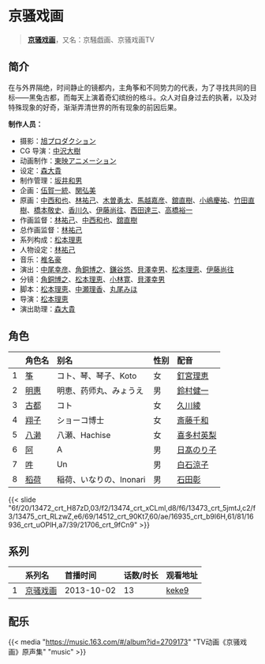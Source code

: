 # 京骚戏画


> <u>**[京骚戏画](https://bgm.tv/subject/79114)**</u>，又名：京騒戯画、京骚戏画TV

## 简介

在与外界隔绝，时间静止的镜都内，主角筝和不同势力的代表，为了寻找共同的目标——黑兔古都，而每天上演着奇幻缤纷的格斗。众人对自身过去的执著，以及对特殊现象的好奇，渐渐弄清世界的所有现象的前因后果。

**制作人员：**
- 摄影：[旭プロダクション](https://bgm.tv/person/6065)
- CG 导演：[中沢大樹](https://bgm.tv/person/28093)
- 动画制作：[東映アニメーション](https://bgm.tv/person/3045)
- 设定：[森大貴](https://bgm.tv/person/21386)
- 制作管理：[坂井和男](https://bgm.tv/person/2704)
- 企画：[伍賀一統](https://bgm.tv/person/65629)、[関弘美](https://bgm.tv/person/1186)
- 原画：[中西和也](https://bgm.tv/person/32387)、[林祐己](https://bgm.tv/person/8033)、[木曽勇太](https://bgm.tv/person/15688)、[馬越嘉彦](https://bgm.tv/person/820)、[舘直樹](https://bgm.tv/person/6025)、[小嶋慶祐](https://bgm.tv/person/12515)、[竹田直樹](https://bgm.tv/person/16022)、[橋本敬史](https://bgm.tv/person/3426)、[香川久](https://bgm.tv/person/400)、[伊藤尚往](https://bgm.tv/person/943)、[西田達三](https://bgm.tv/person/12595)、[高橋裕一](https://bgm.tv/person/3491)
- 作画监督：[林祐己](https://bgm.tv/person/8033)、[中西和也](https://bgm.tv/person/32387)、[舘直樹](https://bgm.tv/person/6025)
- 总作画监督：[林祐己](https://bgm.tv/person/8033)
- 系列构成：[松本理恵](https://bgm.tv/person/6360)
- 人物设定：[林祐己](https://bgm.tv/person/8033)
- 音乐：[椎名豪](https://bgm.tv/person/8035)
- 演出：[中尾幸彦](https://bgm.tv/person/16282)、[角銅博之](https://bgm.tv/person/631)、[鎌谷悠](https://bgm.tv/person/18010)、[貝澤幸男](https://bgm.tv/person/950)、[松本理恵](https://bgm.tv/person/6360)、[伊藤尚往](https://bgm.tv/person/943)
- 分镜：[角銅博之](https://bgm.tv/person/631)、[松本理恵](https://bgm.tv/person/6360)、[小林寛](https://bgm.tv/person/13186)、[貝澤幸男](https://bgm.tv/person/950)
- 脚本：[松本理恵](https://bgm.tv/person/6360)、[中瀬理香](https://bgm.tv/person/2728)、[丸尾みほ](https://bgm.tv/person/1234)
- 导演：[松本理恵](https://bgm.tv/person/6360)
- 演出助理：[森大貴](https://bgm.tv/person/21386)

## 角色

|     |   角色名   |   别名  | 性别 |  配音  |
|:--- |:------  |:----      |:---  |:--   |
| 1 | [筝](https://bgm.tv/character/13472) | コト、琴、琴子、Koto | 女 | [釘宮理恵](https://bgm.tv/person/3936) |
| 2 | [明惠](https://bgm.tv/character/13474) | 明恵、药师丸、みょうえ | 男 | [鈴村健一](https://bgm.tv/person/4311) |
| 3 | [古都](https://bgm.tv/character/13473) | コト | 女 | [久川綾](https://bgm.tv/person/3875) |
| 4 | [翔子](https://bgm.tv/character/13475) | ショーコ博士 | 女 | [斎藤千和](https://bgm.tv/person/4249) |
| 5 | [八濑](https://bgm.tv/character/14512) | 八瀬、Hachise | 女 | [喜多村英梨](https://bgm.tv/person/4251) |
| 6 | [阿](https://bgm.tv/character/16935) | A | 男 | [日髙のり子](https://bgm.tv/person/4024) |
| 7 | [吽](https://bgm.tv/character/16936) | Un | 男 | [白石涼子](https://bgm.tv/person/4730) |
| 8 | [稻荷](https://bgm.tv/character/21706) | 稲荷、いなりの、Inonari | 男 | [石田彰](https://bgm.tv/person/3927) |

{{< slide "6f/20/13472_crt_H87zD,03/f2/13474_crt_xCLml,d8/f6/13473_crt_5jmtJ,c2/f3/13475_crt_RLzwZ,e6/69/14512_crt_90Kt7,60/ae/16935_crt_b9l6H,61/81/16936_crt_uOPlH,a7/39/21706_crt_9fCn9" >}}

## 系列

|     | 系列名  | 首播时间       | 话数/时长 | 观看地址                                                    |
| :-- | :--- | :--------- | :---- | :------------------------------------------------------ |
| 1   |[京骚戏画](https://bgm.tv/subject/79114)| 2013-10-02 | 13    | [keke9](https://www.keke9.app/play/29353-4-260435.html) |


## 配乐

{{< media "https://music.163.com/#/album?id=2709173"
"TV动画《京骚戏画》原声集"
"music" >}}
